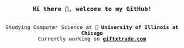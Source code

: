 <h3 align="center"><samp>Hi there 👋, welcome to my GitHub!</b></samp></h3>
<p align="center"><br>
  <samp>
    Studying Computer Science at 🏫 <b>University of Illinois at Chicago</b><br>
    Currently working on <b><a href="https://giftxtrade.com" title="GiftTrade - Online Gift Exchange">giftxtrade.com</a></b><br>
  </samp>
</p>

